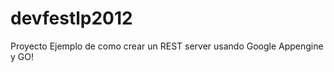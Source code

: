 devfestlp2012
=============

Proyecto Ejemplo de como crear un REST server usando Google Appengine y GO!